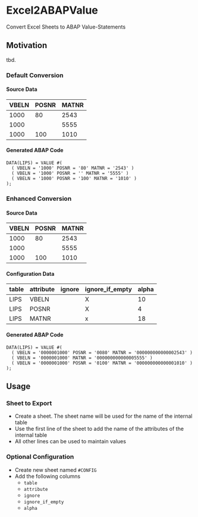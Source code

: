 # Excel2ABAPValue
Convert Excel Sheets to ABAP Value-Statements

## Motivation
tbd.

### Default Conversion
#### Source Data
| VBELN | POSNR | MATNR |
|-------|-------|-------|
| 1000  | 80    | 2543  |
| 1000  |       | 5555  |
| 1000  | 100   | 1010  |

#### Generated ABAP Code

```ABAP
DATA(LIPS) = VALUE #(
  ( VBELN = '1000' POSNR = '80' MATNR = '2543' )
  ( VBELN = '1000' POSNR = '' MATNR = '5555' )
  ( VBELN = '1000' POSNR = '100' MATNR = '1010' )
);
```

### Enhanced Conversion
#### Source Data
| VBELN | POSNR | MATNR |
|-------|-------|-------|
| 1000  | 80    | 2543  |
| 1000  |       | 5555  |
| 1000  | 100   | 1010  |

#### Configuration Data
| table | attribute | ignore | ignore_if_empty | alpha |
|-------|-----------|--------|-----------------|-------|
| LIPS  | VBELN     |        | X               | 10    |
| LIPS  | POSNR     |        | X               | 4     |
| LIPS  | MATNR     |        | x               | 18    |

#### Generated ABAP Code

```ABAP
DATA(LIPS) = VALUE #(
  ( VBELN = '0000001000' POSNR = '0080' MATNR = '000000000000002543' )
  ( VBELN = '0000001000' MATNR = '000000000000005555' )
  ( VBELN = '0000001000' POSNR = '0100' MATNR = '000000000000001010' )
);
```

## Usage
### Sheet to Export
* Create a sheet. The sheet name will be used for the name of the internal table
* Use the first line of the sheet to add the name of the attributes of the internal table
* All other lines can be used to maintain values

### Optional Configuration
* Create new sheet named `#CONFIG`
* Add the following columns
  * `table`
  * `attribute`
  * `ignore`
  * `ignore_if_empty`
  * `alpha`
